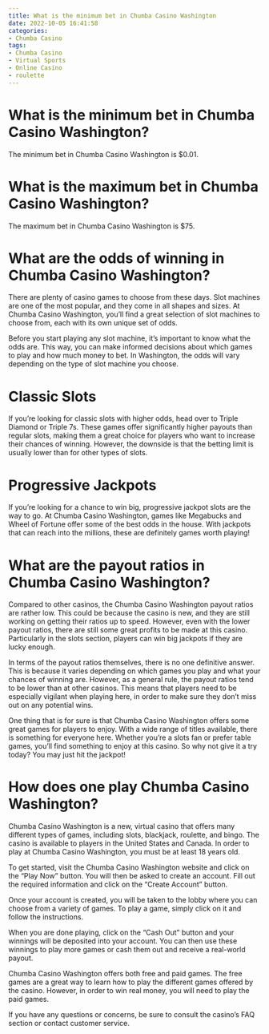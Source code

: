 ```yaml
---
title: What is the minimum bet in Chumba Casino Washington
date: 2022-10-05 16:41:58
categories:
- Chumba Casino
tags:
- Chumba Casino
- Virtual Sports
- Online Casino
- roulette
---
```



#  What is the minimum bet in Chumba Casino Washington?

The minimum bet in Chumba Casino Washington is $0.01.

#  What is the maximum bet in Chumba Casino Washington?

The maximum bet in Chumba Casino Washington is $75.

#  What are the odds of winning in Chumba Casino Washington?

There are plenty of casino games to choose from these days. Slot machines are one of the most popular, and they come in all shapes and sizes. At Chumba Casino Washington, you’ll find a great selection of slot machines to choose from, each with its own unique set of odds.

Before you start playing any slot machine, it’s important to know what the odds are. This way, you can make informed decisions about which games to play and how much money to bet. In Washington, the odds will vary depending on the type of slot machine you choose.

# Classic Slots

If you’re looking for classic slots with higher odds, head over to Triple Diamond or Triple 7s. These games offer significantly higher payouts than regular slots, making them a great choice for players who want to increase their chances of winning. However, the downside is that the betting limit is usually lower than for other types of slots.

# Progressive Jackpots

If you’re looking for a chance to win big, progressive jackpot slots are the way to go. At Chumba Casino Washington, games like Megabucks and Wheel of Fortune offer some of the best odds in the house. With jackpots that can reach into the millions, these are definitely games worth playing!

#  What are the payout ratios in Chumba Casino Washington?

Compared to other casinos, the Chumba Casino Washington payout ratios are rather low. This could be because the casino is new, and they are still working on getting their ratios up to speed. However, even with the lower payout ratios, there are still some great profits to be made at this casino. Particularly in the slots section, players can win big jackpots if they are lucky enough.

In terms of the payout ratios themselves, there is no one definitive answer. This is because it varies depending on which games you play and what your chances of winning are. However, as a general rule, the payout ratios tend to be lower than at other casinos. This means that players need to be especially vigilant when playing here, in order to make sure they don’t miss out on any potential wins.

One thing that is for sure is that Chumba Casino Washington offers some great games for players to enjoy. With a wide range of titles available, there is something for everyone here. Whether you’re a slots fan or prefer table games, you’ll find something to enjoy at this casino. So why not give it a try today? You may just hit the jackpot!

#  How does one play Chumba Casino Washington?

Chumba Casino Washington is a new, virtual casino that offers many different types of games, including slots, blackjack, roulette, and bingo. The casino is available to players in the United States and Canada. In order to play at Chumba Casino Washington, you must be at least 18 years old.

To get started, visit the Chumba Casino Washington website and click on the “Play Now” button. You will then be asked to create an account. Fill out the required information and click on the “Create Account” button.

Once your account is created, you will be taken to the lobby where you can choose from a variety of games. To play a game, simply click on it and follow the instructions.

When you are done playing, click on the “Cash Out” button and your winnings will be deposited into your account. You can then use these winnings to play more games or cash them out and receive a real-world payout.

Chumba Casino Washington offers both free and paid games. The free games are a great way to learn how to play the different games offered by the casino. However, in order to win real money, you will need to play the paid games.

If you have any questions or concerns, be sure to consult the casino’s FAQ section or contact customer service.
